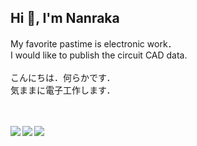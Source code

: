 ## Hi 👋, I'm Nanraka
My favorite pastime is electronic work．<br>
I would like to publish the circuit CAD data. <br><br>
こんにちは．何らかです．<br>
気ままに電子工作します．<br>
<br>
<br>

<!-- トロフィー -->
<a href="https://github.com/ryo-ma/github-profile-trophy">
  <img align="left" src="https://github-profile-trophy.vercel.app/?username=Nanraka&theme=onestar&&rank=SECRET,SSS,SS,S,AAA,AA,A,B,C&row=2" />
</a>
<!-- status -->
<a href="https://github.com/anuraghazra/github-readme-stats">
  <img align="left" src="https://github-readme-stats.vercel.app/api?username=Nanraka&count_private=true&show_icons=true&theme=dark" />
</a>
<!-- top langs -->
<a href="https://github.com/anuraghazra/github-readme-stats">
  <img align="left" src="https://github-readme-stats.vercel.app/api/top-langs/?username=Nanraka&count_private=true&theme=dark" />
</a>
